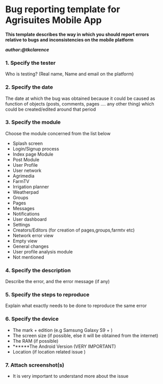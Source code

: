 # Bug reporting template for Agrisuites Mobile App

**This template describes the way in which you should report errors relative to bugs and inconsistencies on the mobile platform**

**_author:@tkclarence_**


### 1. Specify the tester

Who is testing? (Real name, Name and email on the platform)

### 2. Specify the date

The date at which the bug was obtained because it could be caused as function of objects (posts, comments, pages .... any other thing) which could be created/edited around that period

### 3. Specify the module

Choose the module concerned from the list below

- Splash screen
- Login/Signup process
- Index page Module
- Post Module
- User Profile
- User network
- Agrimedia
- FarmTV
- Irrigation planner
- Weatherpad
- Groups
- Pages
- Messages
- Notifications
- User dashboard
- Settings
- Creators/Editors (for creation of pages,groups,farmtv etc)
- Network error view
- Empty view
- General changes
- User profile analysis module
- Not mentioned

### 4. Specify the description
Describe the error, and the error message (if any)

### 5. Specify the steps to reproduce

Explain what exactly needs to be done to reproduce the same error

### 6. Specify the device 

- The mark + edition (e.g Samsung Galaxy S9 + )
- The screen size (if possible, else it will be obtained from the internet)
- The RAM (if possible)
- ******The Android Version (VERY IMPORTANT)
- Location (if location related issue )


### 7. Attach screenshot(s)

- It is very important to understand more about the issue